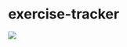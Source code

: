 # exercise-tracker

![](https://user-images.githubusercontent.com/45648611/135085066-07346a7e-4c9b-4a93-a94a-290deba453ed.PNG)
